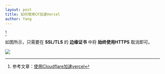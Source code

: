 ```yaml
---
layout: post
title: 如何使用CF加速Vercel
author: Yang
---
```


[^1]

如图所示，只需要在 **SSL/TLS** 的 **边缘证书** 中将 **始终使用HTTPS** 取消即可。

![](https://b2.yangtze.in/pic/other/ssl_tls.png)

[^1]:参考文章：[使用Cloudflare加速vercel](https://hin.cool/posts/cfvercel.html)
